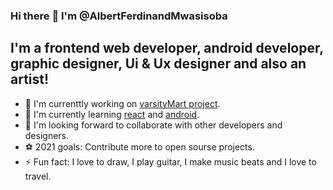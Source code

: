 ### Hi there :wave: I'm @AlbertFerdinandMwasisoba

## I'm a frontend web developer, android developer, graphic designer, Ui & Ux designer and also an artist!
-  🔭 I'm currenttly working on [varsityMart project](https://github.com/albizzy/varsitymart.git).
-  📗 I'm currently learning [react](https://reactjs.org/) and [android](https://www.android.com/). 
-  👫 I'm looking forward to collaborate with other developers and designers.
-  ⚽ 2021 goals: Contribute more to open sourse projects.
-  ⚡ Fun fact: I love to draw, I play guitar, I make music beats and I love to travel.
